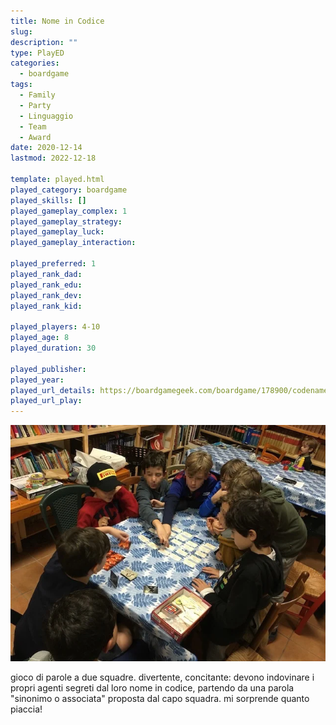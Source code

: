 ```yaml
---
title: Nome in Codice
slug: 
description: ""
type: PlayED
categories:
  - boardgame
tags:
  - Family
  - Party
  - Linguaggio
  - Team
  - Award
date: 2020-12-14
lastmod: 2022-12-18

template: played.html
played_category: boardgame
played_skills: []
played_gameplay_complex: 1
played_gameplay_strategy:
played_gameplay_luck:
played_gameplay_interaction:

played_preferred: 1
played_rank_dad: 
played_rank_edu:
played_rank_dev:
played_rank_kid: 

played_players: 4-10
played_age: 8
played_duration: 30

played_publisher: 
played_year: 
played_url_details: https://boardgamegeek.com/boardgame/178900/codenames
played_url_play: 
---
```


![](img/nome_in_codice.webp)

gioco di parole a due squadre. divertente, concitante: devono indovinare i propri agenti segreti dal loro nome in codice, partendo da una parola "sinonimo o associata" proposta dal capo squadra. mi sorprende quanto piaccia!
